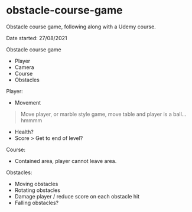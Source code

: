 # obstacle-course-game
Obstacle course game, following along with a Udemy course.

Date started: 27/08/2021

Obstacle course game

- Player
- Camera
- Course
- Obstacles

Player:
- Movement
> Move player, or marble style game, move table and player is a ball... hmmmm
- Health?
- Score > Get to end of level?

Course:
- Contained area, player cannot leave area.

Obstacles:
- Moving obstacles
- Rotating obstacles
- Damage player / reduce score on each obstacle hit
- Falling obstacles?